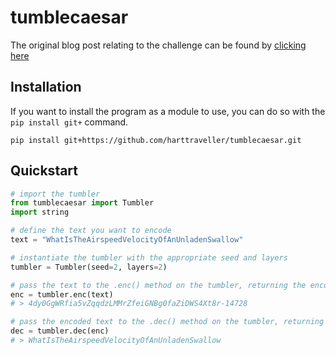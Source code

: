 # tumblecaesar

The original blog post relating to the challenge can be found by [clicking here](https://www.harttraveller.com/Tumbler+Challenge)

## Installation

If you want to install the program as a module to use, you can do so with the `pip install git+` command. 
```
pip install git+https://github.com/harttraveller/tumblecaesar.git
```

## Quickstart

```python
# import the tumbler
from tumblecaesar import Tumbler
import string

# define the text you want to encode
text = "WhatIsTheAirspeedVelocityOfAnUnladenSwallow"

# instantiate the tumbler with the appropriate seed and layers
tumbler = Tumbler(seed=2, layers=2)

# pass the text to the .enc() method on the tumbler, returning the encoded text
enc = tumbler.enc(text)
# > 4dy0GgWRfia5vZqqdzLMMrZfeiGNBg0faZiDWS4Xt8r-14728

# pass the encoded text to the .dec() method on the tumbler, returning the decoded text
dec = tumbler.dec(enc)
# > WhatIsTheAirspeedVelocityOfAnUnladenSwallow
```